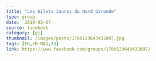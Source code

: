 ```yaml
---
title: "Les Gilets Jaunes du Nord Gironde"
type: group
date:  2019-03-07
source: facebook
category: [gj]
thumbnail: /images/posts/1700123643432897.jpg
tags: [FR,FR-NAQ,33]
link: https://www.facebook.com/groups/1700123643432897/
---
```

